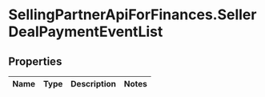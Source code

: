 # SellingPartnerApiForFinances.SellerDealPaymentEventList

## Properties
Name | Type | Description | Notes
------------ | ------------- | ------------- | -------------
